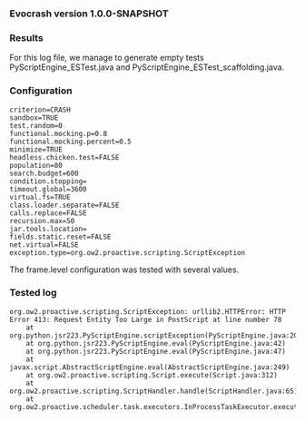 ### Evocrash version 1.0.0-SNAPSHOT

### Results

For this log file, we manage to generate empty tests PyScriptEngine_ESTest.java 	and PyScriptEngine_ESTest_scaffolding.java.

### Configuration

```
criterion=CRASH
sandbox=TRUE
test.random=0
functional.mocking.p=0.8
functional.mocking.percent=0.5
minimize=TRUE
headless.chicken.test=FALSE
population=80
search.budget=600
condition.stopping=
timeout.global=3600
virtual.fs=TRUE
class.loader.separate=FALSE
calls.replace=FALSE
recursion.max=50
jar.tools.location=
fields.static.reset=FALSE
net.virtual=FALSE
exception.type=org.ow2.proactive.scripting.ScriptException
```

The frame.level configuration was tested with several values.

### Tested log

```
org.ow2.proactive.scripting.ScriptException: urllib2.HTTPError: HTTP Error 413: Request Entity Too Large in PostScript at line number 78
    at org.python.jsr223.PyScriptEngine.scriptException(PyScriptEngine.java:202)
    at org.python.jsr223.PyScriptEngine.eval(PyScriptEngine.java:42)
    at org.python.jsr223.PyScriptEngine.eval(PyScriptEngine.java:47)
    at javax.script.AbstractScriptEngine.eval(AbstractScriptEngine.java:249)
    at org.ow2.proactive.scripting.Script.execute(Script.java:312)
    at org.ow2.proactive.scripting.ScriptHandler.handle(ScriptHandler.java:65)
    at org.ow2.proactive.scheduler.task.executors.InProcessTaskExecutor.execute(InProcessTaskExecutor.java:232)

```

